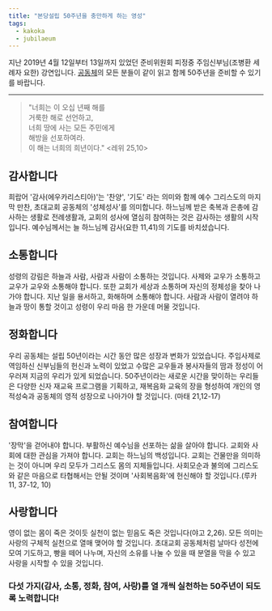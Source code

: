 ```yaml
---
title: "본당설립 50주년을 충만하게 하는 영성"
tags:
  - kakoka
  - jubilaeum
---
```


지난 2019년 4월 12일부터 13일까지 있었던 준비위원회 피정중
주임신부님(조병환 세례자 요한) 강연입니다.
[공동체][kakoka]의
모든 분들이 같이 읽고 함께 50주년을 준비할 수 있기를 바랍니다.

---

>"너희는 이 오십 년째 해를  
>거룩한 해로 선언하고,  
>너희 땅에 사는 모든 주민에게  
>해방을 선포하여라.  
>이 해는 너희의 희년이다." <레위 25,10>

## 감사합니다

희랍어 '감사(에우카리스티아)'는 '찬양', '기도' 라는 의미와 함께 예수 그리스도의 마지막 만찬, 초대교회 공동체의 '성체성사'를 의미합니다. 하느님께 받은 축복과 은총에 감사하는 생활로 전례생활과, 교회의 성사에 열심히 참여하는 것은 감사하는 생활의 시작입니다. 예수님께서는 늘 하느님께 감사(요한 11,41)의 기도를 바치셨습니다.

## 소통합니다

성령의 강림은 하늘과 사람, 사람과 사람이 소통하는 것입니다. 사제와 교우가 소통하고 교우가 교우와 소통해야 합니다. 또한 교회가 세상과 소통하며 자신의 정체성을 찾아 나가야 합니다. 지난 일을 용서하고, 화해하며 소통해야 합니다. 사람과 사람이 열려야 하늘과 땅이 통할 것이고 성령이 우리 마음 한 가운데 머물 것입니다.

## 정화합니다

우리 공동체는 설립 50년이라는 시간 동안 많은 성장과 변화가 있었습니다. 주임사제로 역임하신 신부님들의 헌신과 노력이 있었고 수많은 교우들과 봉사자들의 땀과 정성이 어우러져 지금의 우리가 있게 되었습니다. 50주년이라는 새로운 시간을 맞이하는 우리들은 다양한 신자 재교육 프로그램을 기획하고, 재복음화 교육의 장을 형성하여 개인의 영적성숙과 공동체의 영적 성장으로 나아가야 할 것입니다. (마태 21,12-17)

## 참여합니다

'장막'을 걷어내야 합니다. 부활하신 예수님을 선포하는 삶을 살아야 합니다. 교회와 사회에 대한 관심을 가져야 합니다. 교회는 하느님의 백성입니다. 교회는 건물만을 의미하는 것이 아니며 우리 모두가 그리스도 몸의 지체들입니다. 사회모순과 불의에 그리스도와 같은 마음으로 타협해서는 안될 것이며 '사회복음화'에 헌신해야 할 것입니다.(루카 11, 37-12, 10)

## 사랑합니다

영이 없는 몸이 죽은 것이듯 실천이 없는 믿음도 죽은 것입니다(야고 2,26). 모든 의미는 사랑의 구체적 실천으로 열매 맺어야 할 것입니다. 초대교회 공동체처럼 날마다 성전에 모여 기도하고, 빵을 떼어 나누며, 자신의 소유를 나눌 수 있을 때 분열을 막을 수 있고 사랑을 시작할 수 있을 것입니다.

### 다섯 가지(감사, 소통, 정화, 참여, 사랑)를 열 개씩 실천하는 50주년이 되도록 노력합니다!

[kakoka]: http://www.kakoka.de/zbxe/ "쾰른 한인 천주교회"
